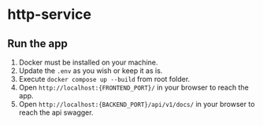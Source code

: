 # http-service

## Run the app
1. Docker must be installed on your machine.
2. Update the `.env` as you wish or keep it as is.
3. Execute `docker compose up --build` from root folder.
4. Open `http://localhost:{FRONTEND_PORT}/` in your browser to reach the app.
5. Open `http://localhost:{BACKEND_PORT}/api/v1/docs/` in your browser to reach the api swagger.